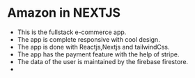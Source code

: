 # Amazon in NEXTJS

* This is the fullstack e-commerce app.
* The app is complete responsive with cool design.
* The app is done with Reactjs,Nextjs and tailwindCss.
* The app has the payment feature with the help of stripe.
* The data of the user is maintained by the firebase firestore.
* 





